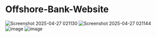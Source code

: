 # Offshore-Bank-Website
![Screenshot 2025-04-27 021130](https://github.com/user-attachments/assets/c11364f1-6ea4-4ecb-8a20-3f745a5b9d68)
![Screenshot 2025-04-27 021144](https://github.com/user-attachments/assets/857a4f4b-7d98-4643-a7d3-e037ab111ea6)
![image](https://github.com/user-attachments/assets/70f1e474-12a7-4306-9c99-adf4213b89c7)
![image](https://github.com/user-attachments/assets/3e70a10d-b426-49db-9844-ec0081d6b6bb)
